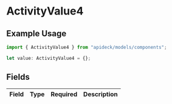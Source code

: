 # ActivityValue4

## Example Usage

```typescript
import { ActivityValue4 } from "apideck/models/components";

let value: ActivityValue4 = {};
```

## Fields

| Field       | Type        | Required    | Description |
| ----------- | ----------- | ----------- | ----------- |